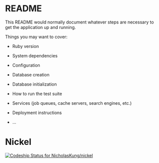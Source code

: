 # README

This README would normally document whatever steps are necessary to get the
application up and running.

Things you may want to cover:

* Ruby version

* System dependencies

* Configuration

* Database creation

* Database initialization

* How to run the test suite

* Services (job queues, cache servers, search engines, etc.)

* Deployment instructions

* ...
# Nickel

[![Codeship Status for NicholasKung/nickel](https://app.codeship.com/projects/cf552360-2e4b-0138-ef08-6eb55da84966/status?branch=master)](https://app.codeship.com/projects/384814)
